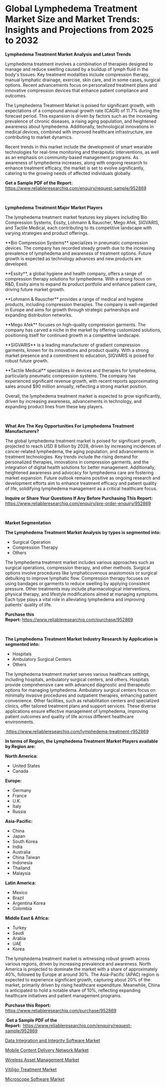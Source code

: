 <p><h1>Global Lymphedema Treatment Market Size and Market Trends: Insights and Projections from 2025 to 2032</h1></p><p><strong>Lymphedema Treatment Market Analysis and Latest Trends</strong></p>
<p><p>Lymphedema treatment involves a combination of therapies designed to manage and reduce swelling caused by a buildup of lymph fluid in the body's tissues. Key treatment modalities include compression therapy, manual lymphatic drainage, exercise, skin care, and in some cases, surgical options. Recent advancements focus on personalized treatment plans and innovative compression devices that enhance patient compliance and outcomes.</p><p>The Lymphedema Treatment Market is poised for significant growth, with expectations of a compound annual growth rate (CAGR) of 11.7% during the forecast period. This expansion is driven by factors such as the increasing prevalence of chronic diseases, a rising aging population, and heightened awareness about lymphedema. Additionally, technological innovations in medical devices, combined with improved healthcare infrastructure, are contributing to market dynamics. </p><p>Recent trends in this market include the development of smart wearable technologies for real-time monitoring and therapeutic interventions, as well as an emphasis on community-based management programs. As awareness of lymphedema increases, along with ongoing research to enhance treatment efficacy, the market is set to evolve significantly, catering to the growing needs of affected individuals globally.</p></p>
<p><strong>Get a Sample PDF of the Report:&nbsp;</strong> <a href="https://www.reliableresearchiq.com/enquiry/request-sample/952869?utm_campaign=1900&utm_medium=2&utm_source=Github&utm_content=ia&utm_term=06032025&utm_id=lymphedema-treatment">https://www.reliableresearchiq.com/enquiry/request-sample/952869</a></p>
<p>&nbsp;</p>
<p><strong>Lymphedema Treatment Major Market Players</strong></p>
<p><p>The lymphedema treatment market features key players including Bio Compression Systems, Essity, Lohmann & Rauscher, Mego Afek, SIGVARIS, and Tactile Medical, each contributing to its competitive landscape with varying strategies and product offerings.</p><p>**Bio Compression Systems** specializes in pneumatic compression devices. The company has recorded steady growth due to the increasing prevalence of lymphedema and awareness of treatment options. Future growth is expected as technology advances and new products are developed.</p><p>**Essity**, a global hygiene and health company, offers a range of compression therapy solutions for lymphedema. With a strong focus on R&D, Essity aims to expand its product portfolio and enhance patient care, driving future market growth.</p><p>**Lohmann & Rauscher** provides a range of medical and hygiene products, including compression therapies. The company is well-regarded in Europe and aims for growth through strategic partnerships and expanding distribution networks.</p><p>**Mego Afek** focuses on high-quality compression garments. The company has carved a niche in the market by offering customized solutions, positioning itself for continued growth in a competitive landscape.</p><p>**SIGVARIS** is a leading manufacturer of gradient compression garments, known for its innovations and product quality. With a strong market presence and a commitment to education, SIGVARIS is poised for robust future growth.</p><p>**Tactile Medical** specializes in devices and therapies for lymphedema, particularly pneumatic compression systems. The company has experienced significant revenue growth, with recent reports approximating sales around $90 million annually, reflecting a strong market position.</p><p>Overall, the lymphedema treatment market is expected to grow significantly, driven by increasing awareness, advancements in technology, and expanding product lines from these key players.</p></p>
<p>&nbsp;</p>
<p><strong>What Are The Key Opportunities For Lymphedema Treatment Manufacturers?</strong></p>
<p><p>The global lymphedema treatment market is poised for significant growth, projected to reach USD 8 billion by 2028, driven by increasing incidences of cancer-related lymphedema, the aging population, and advancements in treatment technologies. Key trends include the rising demand for personalized therapies, innovations in compression garments, and the integration of digital health solutions for better management. Additionally, heightened awareness and advocacy for lymphedema care are fostering market expansion. Future outlook remains positive as ongoing research and development efforts aim to enhance treatment efficacy and patient quality of life, solidifying lymphedema management as a critical healthcare focus.</p></p>
<p><strong>Inquire or Share Your Questions If Any Before Purchasing This Report:</strong> <a href="https://www.reliableresearchiq.com/enquiry/pre-order-enquiry/952869?utm_campaign=1900&utm_medium=2&utm_source=Github&utm_content=ia&utm_term=06032025&utm_id=lymphedema-treatment">https://www.reliableresearchiq.com/enquiry/pre-order-enquiry/952869</a></p>
<p>&nbsp;</p>
<p><strong>Market Segmentation</strong></p>
<p><strong>The Lymphedema Treatment Market Analysis by types is segmented into:</strong></p>
<p><ul><li>Surgical Operation</li><li>Compression Therapy</li><li>Others</li></ul></p>
<p><p>The lymphedema treatment market includes various approaches such as surgical operations, compression therapy, and other methods. Surgical options involve procedures like lymphaticovenous anastomosis or surgical debulking to improve lymphatic flow. Compression therapy focuses on using bandages or garments to reduce swelling by applying consistent pressure. Other treatments may include pharmacological interventions, physical therapy, and lifestyle modifications aimed at managing symptoms. Each type plays a vital role in alleviating lymphedema and improving patients' quality of life.</p></p>
<p><strong>Purchase this Report:&nbsp;</strong><a href="https://www.reliableresearchiq.com/purchase/952869?utm_campaign=1900&utm_medium=2&utm_source=Github&utm_content=ia&utm_term=06032025&utm_id=lymphedema-treatment">https://www.reliableresearchiq.com/purchase/952869</a></p>
<p>&nbsp;</p>
<p><strong>The Lymphedema Treatment Market Industry Research by Application is segmented into:</strong></p>
<p><ul><li>Hospitals</li><li>Ambulatory Surgical Centers</li><li>Others</li></ul></p>
<p><p>The lymphedema treatment market serves various healthcare settings, including hospitals, ambulatory surgical centers, and others. Hospitals provide comprehensive care with advanced diagnostic and therapeutic options for managing lymphedema. Ambulatory surgical centers focus on minimally invasive procedures and outpatient therapies, enhancing patient convenience. Other facilities, such as rehabilitation centers and specialized clinics, offer tailored treatment plans and support services. These diverse applications ensure effective management of lymphedema, improving patient outcomes and quality of life across different healthcare environments.</p></p>
<p><a href="https://www.reliableresearchiq.com/lymphedema-treatment-r952869?utm_campaign=1900&utm_medium=2&utm_source=Github&utm_content=ia&utm_term=06032025&utm_id=lymphedema-treatment">&nbsp;https://www.reliableresearchiq.com/lymphedema-treatment-r952869</a></p>
<p><strong>In terms of Region, the Lymphedema Treatment Market Players available by Region are:</strong></p>
<p>
    <p> <strong> North America: </strong>
        <ul>
            <li>United States</li>
            <li>Canada</li>
        </ul>
        </p> 
    <p> <strong> Europe: </strong>
        <ul>
            <li>Germany</li>
            <li>France</li>
            <li>U.K.</li>
            <li>Italy</li>
            <li>Russia</li>
        </ul>
        </p> 
    <p> <strong> Asia-Pacific: </strong>
        <ul>
            <li>China</li>
            <li>Japan</li>
            <li>South Korea</li>
            <li>India</li>
            <li>Australia</li>
            <li>China Taiwan</li>
            <li>Indonesia</li>
            <li>Thailand</li>
            <li>Malaysia</li>
        </ul>
        </p> 
    <p> <strong> Latin America: </strong>
        <ul>
            <li>Mexico</li>
            <li>Brazil</li>
            <li>Argentina Korea</li>
            <li>Colombia</li>
        </ul>
        </p> 
    <p> <strong> Middle East & Africa: </strong>
        <ul>
            <li>Turkey</li>
            <li>Saudi</li>
            <li>Arabia</li>
            <li>UAE</li>
            <li>Korea</li>
        </ul>
    </p>
    </p>
<p><p>The lymphedema treatment market is witnessing robust growth across various regions, driven by increasing prevalence and awareness. North America is projected to dominate the market with a share of approximately 40%, followed by Europe at around 30%. The Asia-Pacific (APAC) region is expected to experience significant growth, capturing about 20% of the market, primarily driven by rising healthcare expenditure. Meanwhile, China is anticipated to hold a notable share of 10%, reflecting expanding healthcare initiatives and patient management programs.</p></p>
<p><strong>Purchase this Report: </strong><a href="https://www.reliableresearchiq.com/purchase/952869?utm_campaign=1900&utm_medium=2&utm_source=Github&utm_content=ia&utm_term=06032025&utm_id=lymphedema-treatment">https://www.reliableresearchiq.com/purchase/952869</a></p>
<p>&nbsp;<strong>Get a Sample PDF of the Report:&nbsp;&nbsp;</strong><a href="https://www.reliableresearchiq.com/enquiry/request-sample/952869?utm_campaign=1900&utm_medium=2&utm_source=Github&utm_content=ia&utm_term=06032025&utm_id=lymphedema-treatment">https://www.reliableresearchiq.com/enquiry/request-sample/952869</a></p>
<p><strong></strong></p>
<p><p><a href="https://github.com/madethkijori/Market-Research-Report-List-1/blob/main/data-integration-and-integrity-software-market.md?utm_campaign=1900&utm_medium=2&utm_source=Github&utm_content=ia&utm_term=06032025&utm_id=lymphedema-treatment">Data Integration and Integrity Software Market</a></p><p><a href="https://github.com/cayposshefin/Market-Research-Report-List-1/blob/main/mobile-content-delivery-network-market.md?utm_campaign=1900&utm_medium=2&utm_source=Github&utm_content=ia&utm_term=06032025&utm_id=lymphedema-treatment">Mobile Content Delivery Network Market</a></p><p><a href="https://github.com/busamoleankk/Market-Research-Report-List-1/blob/main/wireless-asset-management-market.md?utm_campaign=1900&utm_medium=2&utm_source=Github&utm_content=ia&utm_term=06032025&utm_id=lymphedema-treatment">Wireless Asset Management Market</a></p><p><a href="https://github.com/kanetaerkid/Market-Research-Report-List-1/blob/main/vitiligo-treatment-market.md?utm_campaign=1900&utm_medium=2&utm_source=Github&utm_content=ia&utm_term=06032025&utm_id=lymphedema-treatment">Vitiligo Treatment Market</a></p><p><a href="https://github.com/yodhafirorae/Market-Research-Report-List-1/blob/main/microscope-software-market.md?utm_campaign=1900&utm_medium=2&utm_source=Github&utm_content=ia&utm_term=06032025&utm_id=lymphedema-treatment">Microscope Software Market</a></p></p>